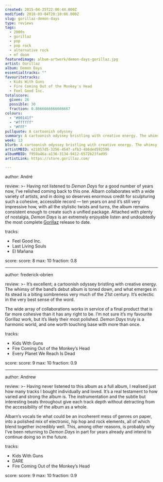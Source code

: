 ```yaml
---
created: 2015-04-25T22:00:44.000Z
modified: 2018-03-04T20:10:06.000Z
slug: gorillaz-demon-days
type: reviews
tags:
  - 2000s
  - gorillaz
  - pop
  - pop rock
  - alternative rock
  - mf doom
featuredimage: album-artwork/demon-days-gorillaz.jpg
artist: Gorillaz
album: Demon Days
essentialtracks: ""
favouritetracks:
  - Kids With Guns
  - Fire Coming Out of the Monkey's Head
  - Feel Good Inc.
totalscore:
  given: 26
  possible: 30
  fraction: 0.8666666666666667
colours:
  - "#00141f"
  - "#ffffff"
  - "#FFF"
pullquote: A cartoonish odyssey
summary: A cartoonish odyssey bristling with creative energy. The whimsy of the band's debut album is toned down, and what emerges in its stead is a biting sombreness very much of the 21st century. It's eclectic in the very best sense of the word.
week: 13
blurb: A cartoonish odyssey bristling with creative energy. The whimsy of the band's debut album is replaced by a biting sombreness very much of the 21st century.
artistMBID: e21857d5-3256-4547-afb3-4b6ded592596
albumMBID: f959a46a-a136-3134-9412-6572b23fad95 
artistLink: https://store.gorillaz.com/

---
```


author: André

review: >-
  Having not listened to *Demon Days* for a good number of years now, I’ve relished coming back to this one. Albarn collaborates with a wide variety of artists, and in doing so deserves enormous credit for sculpturing such a cohesive, accessible record — ten years on and it’s still very impressive how, with all the stylistic twists and turns, the album remains consistent enough to create such a unified package. Attached with plenty of nostalgia, *Demon Days* is an extremely enjoyable listen and undoubtedly the most complete [Gorillaz](/reviews/gorillaz-plastic-beach/) release to date.

tracks:
  - Feel Good Inc.
  - ­Last Living Souls
  - ­El Mañana

score:
  score: 8
  max: 10
  fraction: 0.8

---
author: frederick-obrien

review: >-
  It’s excellent; a cartoonish odyssey bristling with creative energy. The whimsy of the band’s debut album is toned down, and what emerges in its stead is a biting sombreness very much of the 21st century. It’s eclectic in the very best sense of the word. 
  
  The wide array of collaborations works in service of a final product that is far more cohesive than it has any right to be. I’m not sure it’s my favourite Gorillaz work, but it’s likely their most polished. *Demon Days* truly is a harmonic world, and one worth touching base with more than once.

tracks:
  - Kids With Guns
  - ­Fire Coming Out of the Monkey’s Head
  - ­Every Planet We Reach Is Dead

score:
  score: 9
  max: 10
  fraction: 0.9

---
author: Andrew

review: >-
  Having never listened to this album as a full album, I realised just how many tracks I bought individually and loved. It’s a real testament to how varied and strong the album is. The instrumentation and the subtle but interesting beats throughout give each track depth without detracting from the accessibility of the album as a whole. 
  
  Albarn’s vocals tie what could be an incoherent mess of genres on paper, into a polished mix of electronic, hip hop and rock elements, all of which blend together incredibly well. This, among other reasons, is probably why I’ve been returning to *Demon Days* in part for years already and intend to continue doing so in the future.

tracks:
  - Kids With Guns
  - ­DARE
  - ­Fire Coming Out of the Monkey’s Head

score:
  score: 9
  max: 10
  fraction: 0.9
